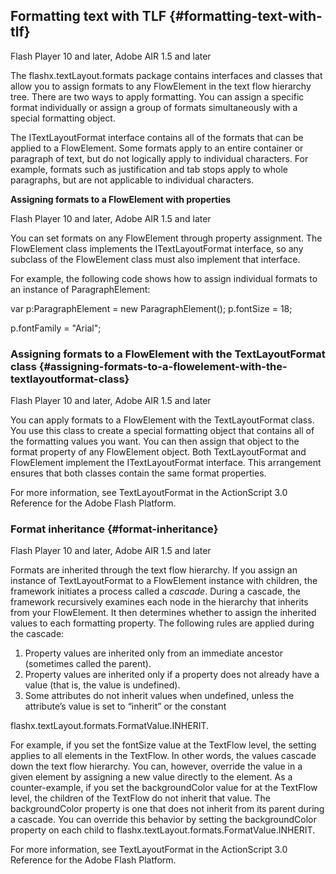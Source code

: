 ## Formatting text with TLF {#formatting-text-with-tlf}

Flash Player 10 and later, Adobe AIR 1.5 and later

The flashx.textLayout.formats package contains interfaces and classes that allow you to assign formats to any FlowElement in the text flow hierarchy tree. There are two ways to apply formatting. You can assign a specific format individually or assign a group of formats simultaneously with a special formatting object.

The ITextLayoutFormat interface contains all of the formats that can be applied to a FlowElement. Some formats apply to an entire container or paragraph of text, but do not logically apply to individual characters. For example, formats such as justification and tab stops apply to whole paragraphs, but are not applicable to individual characters.

**Assigning formats to a FlowElement with properties**

Flash Player 10 and later, Adobe AIR 1.5 and later

You can set formats on any FlowElement through property assignment. The FlowElement class implements the ITextLayoutFormat interface, so any subclass of the FlowElement class must also implement that interface.

For example, the following code shows how to assign individual formats to an instance of ParagraphElement:

var p:ParagraphElement = new ParagraphElement(); p.fontSize = 18;

p.fontFamily = &quot;Arial&quot;;

### Assigning formats to a FlowElement with the TextLayoutFormat class {#assigning-formats-to-a-flowelement-with-the-textlayoutformat-class}

Flash Player 10 and later, Adobe AIR 1.5 and later

You can apply formats to a FlowElement with the TextLayoutFormat class. You use this class to create a special formatting object that contains all of the formatting values you want. You can then assign that object to the format property of any FlowElement object. Both TextLayoutFormat and FlowElement implement the ITextLayoutFormat interface. This arrangement ensures that both classes contain the same format properties.

For more information, see TextLayoutFormat in the ActionScript 3.0 Reference for the Adobe Flash Platform.

### Format inheritance {#format-inheritance}

Flash Player 10 and later, Adobe AIR 1.5 and later

Formats are inherited through the text flow hierarchy. If you assign an instance of TextLayoutFormat to a FlowElement instance with children, the framework initiates a process called a _cascade_. During a cascade, the framework recursively examines each node in the hierarchy that inherits from your FlowElement. It then determines whether to assign the inherited values to each formatting property. The following rules are applied during the cascade:

1.  Property values are inherited only from an immediate ancestor (sometimes called the parent).
2.  Property values are inherited only if a property does not already have a value (that is, the value is undefined).
3.  Some attributes do not inherit values when undefined, unless the attribute’s value is set to “inherit” or the constant

flashx.textLayout.formats.FormatValue.INHERIT.

For example, if you set the fontSize value at the TextFlow level, the setting applies to all elements in the TextFlow. In other words, the values cascade down the text flow hierarchy. You can, however, override the value in a given element by assigning a new value directly to the element. As a counter-example, if you set the backgroundColor value for at the TextFlow level, the children of the TextFlow do not inherit that value. The backgroundColor property is one that does not inherit from its parent during a cascade. You can override this behavior by setting the backgroundColor property on each child to flashx.textLayout.formats.FormatValue.INHERIT.

For more information, see TextLayoutFormat in the ActionScript 3.0 Reference for the Adobe Flash Platform.